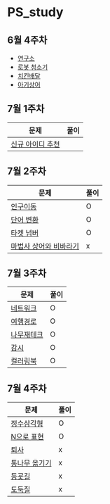 # PS_study
## 6월 4주차 
- <A href = "https://www.acmicpc.net/problem/14502" > 연구소  </A><br>
- <A href = "https://www.acmicpc.net/problem/14503" > 로봇 청소기  </A><br>
- <A href = "https://www.acmicpc.net/problem/15686" > 치킨배달  </A><br>
- <A href = "https://www.acmicpc.net/problem/16236" > 아기상어  </A><br>

## 7월 1주차
문제 | 풀이
--|--
[신규 아이디 추천](https://programmers.co.kr/learn/courses/30/lessons/72410)|
## 7월 2주차
문제 | 풀이
--|--
[인구이동](https://www.acmicpc.net/problem/16234)|O
[단어 변환](https://programmers.co.kr/learn/courses/30/lessons/43163)| O
[타켓 넘버](https://programmers.co.kr/learn/courses/30/lessons/43165)| O
[마법사 상어와 비바라기](https://www.acmicpc.net/problem/21610) | x

## 7월 3주차
문제 | 풀이
--|--
[네트워크](https://programmers.co.kr/learn/courses/30/lessons/43162) | O
[여행경로](https://programmers.co.kr/learn/courses/30/lessons/43164) | O
[나무재테크](https://www.acmicpc.net/problem/16235) | O
[감시](https://www.acmicpc.net/problem/15683) | O
[컬러링북](https://programmers.co.kr/learn/courses/30/lessons/1829) | O

## 7월 4주차 
문제 | 풀이
--|--
[정수삼각형](https://programmers.co.kr/learn/courses/30/lessons/43105) | O
[N으로 표현](https://programmers.co.kr/learn/courses/30/lessons/42895) | O
[퇴사](https://www.acmicpc.net/problem/14501) | x
[통나무 옮기기](https://www.acmicpc.net/problem/1938) | x
[등굣길](https://programmers.co.kr/learn/courses/30/lessons/42898)|x
[도둑질](https://programmers.co.kr/learn/courses/30/lessons/42897)|x